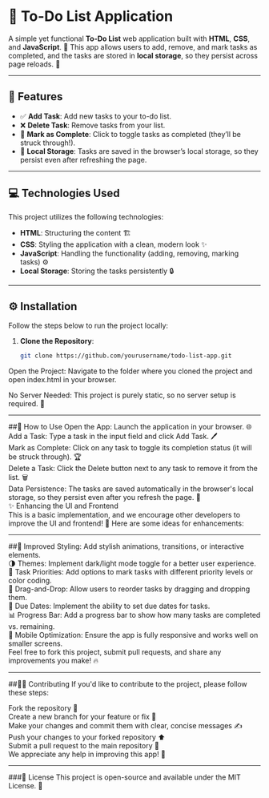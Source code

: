 # 📝 **To-Do List Application**

A simple yet functional **To-Do List** web application built with **HTML**, **CSS**, and **JavaScript**. 🎯 This app allows users to add, remove, and mark tasks as completed, and the tasks are stored in **local storage**, so they persist across page reloads. 🔄

---

## 🚀 Features

- ✅ **Add Task**: Add new tasks to your to-do list.
- ❌ **Delete Task**: Remove tasks from your list.
- 🎉 **Mark as Complete**: Click to toggle tasks as completed (they’ll be struck through!).
- 💾 **Local Storage**: Tasks are saved in the browser’s local storage, so they persist even after refreshing the page.

---

## 💻 Technologies Used

This project utilizes the following technologies:

- **HTML**: Structuring the content 🏗️
- **CSS**: Styling the application with a clean, modern look ✨
- **JavaScript**: Handling the functionality (adding, removing, marking tasks) ⚙️
- **Local Storage**: Storing the tasks persistently 🔒

---

## ⚙️ Installation

Follow the steps below to run the project locally:

1. **Clone the Repository**:
   ```bash
   git clone https://github.com/yourusername/todo-list-app.git

Open the Project: Navigate to the folder where you cloned the project and open index.html in your browser.

No Server Needed: This project is purely static, so no server setup is required. 🎉

---

##📖 How to Use
Open the App: Launch the application in your browser. 🌐 <br>
Add a Task: Type a task in the input field and click Add Task. 🖊️<br>
Mark as Complete: Click on any task to toggle its completion status (it will be struck through). 🏆<br>
Delete a Task: Click the Delete button next to any task to remove it from the list. 🗑️<br>
Data Persistence: The tasks are saved automatically in the browser's local storage, so they persist even after you refresh the page. 🔁<br>
✨ Enhancing the UI and Frontend<br>
This is a basic implementation, and we encourage other developers to improve the UI and frontend! 🙌 Here are some ideas for enhancements:<br>

---

##🎨 Improved Styling: Add stylish animations, transitions, or interactive elements.<br>
🌗 Themes: Implement dark/light mode toggle for a better user experience.<br>
🔴 Task Priorities: Add options to mark tasks with different priority levels or color coding.<br>
🧳 Drag-and-Drop: Allow users to reorder tasks by dragging and dropping them.<br>
📅 Due Dates: Implement the ability to set due dates for tasks.<br>
📊 Progress Bar: Add a progress bar to show how many tasks are completed vs. remaining.<br>
📱 Mobile Optimization: Ensure the app is fully responsive and works well on smaller screens.<br>
Feel free to fork this project, submit pull requests, and share any improvements you make! 🔥<br>

---

##👩‍💻 Contributing
If you'd like to contribute to the project, please follow these steps:

Fork the repository 🍴<br>
Create a new branch for your feature or fix 🔧<br>
Make your changes and commit them with clear, concise messages ✍️<br>
Push your changes to your forked repository ⬆️<br>
Submit a pull request to the main repository 🙏<br>
We appreciate any help in improving this app! 💖<br>

---
###📝 License
This project is open-source and available under the MIT License. 🌱
